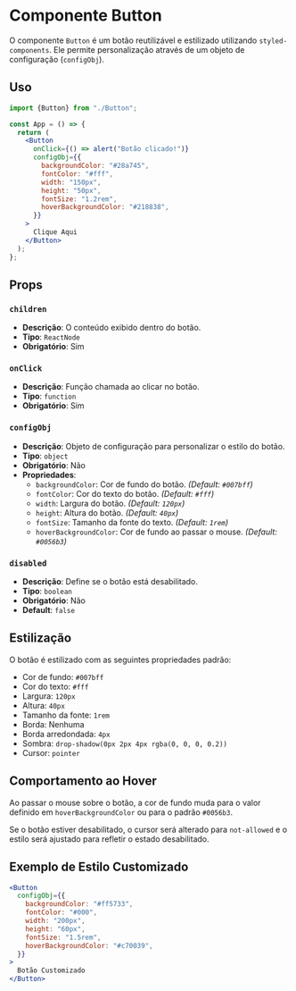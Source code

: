 # Componente Button

O componente `Button` é um botão reutilizável e estilizado utilizando `styled-components`. Ele permite personalização através de um objeto de configuração (`configObj`).

## Uso

```jsx
import {Button} from "./Button";

const App = () => {
  return (
    <Button
      onClick={() => alert("Botão clicado!")}
      configObj={{
        backgroundColor: "#28a745",
        fontColor: "#fff",
        width: "150px",
        height: "50px",
        fontSize: "1.2rem",
        hoverBackgroundColor: "#218838",
      }}
    >
      Clique Aqui
    </Button>
  );
};
```

## Props

### `children`

- **Descrição**: O conteúdo exibido dentro do botão.
- **Tipo**: `ReactNode`
- **Obrigatório**: Sim

### `onClick`

- **Descrição**: Função chamada ao clicar no botão.
- **Tipo**: `function`
- **Obrigatório**: Sim

### `configObj`

- **Descrição**: Objeto de configuração para personalizar o estilo do botão.
- **Tipo**: `object`
- **Obrigatório**: Não
- **Propriedades**:
  - `backgroundColor`: Cor de fundo do botão. _(Default: `#007bff`)_
  - `fontColor`: Cor do texto do botão. _(Default: `#fff`)_
  - `width`: Largura do botão. _(Default: `120px`)_
  - `height`: Altura do botão. _(Default: `40px`)_
  - `fontSize`: Tamanho da fonte do texto. _(Default: `1rem`)_
  - `hoverBackgroundColor`: Cor de fundo ao passar o mouse. _(Default: `#0056b3`)_

### `disabled`

- **Descrição**: Define se o botão está desabilitado.
- **Tipo**: `boolean`
- **Obrigatório**: Não
- **Default**: `false`

## Estilização

O botão é estilizado com as seguintes propriedades padrão:

- Cor de fundo: `#007bff`
- Cor do texto: `#fff`
- Largura: `120px`
- Altura: `40px`
- Tamanho da fonte: `1rem`
- Borda: Nenhuma
- Borda arredondada: `4px`
- Sombra: `drop-shadow(0px 2px 4px rgba(0, 0, 0, 0.2))`
- Cursor: `pointer`

## Comportamento ao Hover

Ao passar o mouse sobre o botão, a cor de fundo muda para o valor definido em `hoverBackgroundColor` ou para o padrão `#0056b3`.

Se o botão estiver desabilitado, o cursor será alterado para `not-allowed` e o estilo será ajustado para refletir o estado desabilitado.

## Exemplo de Estilo Customizado

```jsx
<Button
  configObj={{
    backgroundColor: "#ff5733",
    fontColor: "#000",
    width: "200px",
    height: "60px",
    fontSize: "1.5rem",
    hoverBackgroundColor: "#c70039",
  }}
>
  Botão Customizado
</Button>
```
